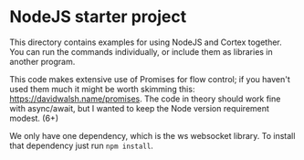 NodeJS starter project
======================

This directory contains examples for using NodeJS and Cortex together. You can run the commands individually, or include them as libraries in another program.

This code makes extensive use of Promises for flow control; if you haven't used them much it might be worth skimming this: https://davidwalsh.name/promises. The code in theory should work fine with async/await, but I wanted to keep the Node version requirement modest. (6+)

We only have one dependency, which is the ws websocket library. To install that dependency just run `npm install`.
